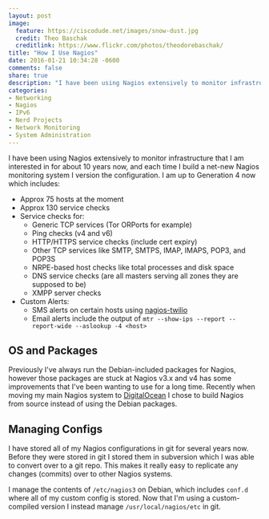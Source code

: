 ```yaml
---
layout: post
image:
  feature: https://ciscodude.net/images/snow-dust.jpg
  credit: Theo Baschak
  creditlink: https://www.flickr.com/photos/theodorebaschak/
title: "How I Use Nagios"
date: 2016-01-21 10:34:28 -0600
comments: false
share: true
description: "I have been using Nagios extensively to monitor infrastructure that I am interested in for about 10 years now, and each time I build a new system I version the configuration. I am up to Generation 4 now."
categories: 
- Networking
- Nagios
- IPv6
- Nerd Projects
- Network Monitoring
- System Administration
---
```

I have been using Nagios extensively to monitor infrastructure that I am interested in for about 10 years now, and each time I build a net-new Nagios monitoring system I version the configuration. I am up to Generation 4 now which includes:

*	Approx 75 hosts at the moment
*	Approx 130 service checks
*	Service checks for:
	*	Generic TCP services (Tor ORPorts for example)
	*	Ping checks (v4 and v6)
	*	HTTP/HTTPS service checks (include cert expiry)
	*	Other TCP services like SMTP, SMTPS, IMAP, IMAPS, POP3, and POP3S
	*	NRPE-based host checks like total processes and disk space
	*	DNS service checks (are all masters serving all zones they are supposed to be)
	*	XMPP server checks
*	Custom Alerts:
	*	SMS alerts on certain hosts using [nagios-twilio](https://github.com/bfg/nagios-twilio)
	*	Email alerts include the output of `mtr --show-ips --report --report-wide --aslookup -4 <host>`

## OS and Packages

Previously I've always run the Debian-included packages for Nagios, however those packages are stuck at Nagios v3.x and v4 has some improvements that I've been wanting to use for a long time. Recently when moving my main Nagios system to [DigitalOcean](https://www.digitalocean.com/?refcode=f6432a6e1354) I chose to build Nagios from source instead of using the Debian packages.

## Managing Configs

I have stored all of my Nagios configurations in git for several years now. Before they were stored in git I stored them in subversion which I was able to convert over to a git repo. This makes it really easy to replicate any changes (commits) over to other Nagios systems. 

I manage the contents of `/etc/nagios3` on Debian, which includes `conf.d` where all of my custom config is stored. Now that I'm using a custom-compiled version I instead manage `/usr/local/nagios/etc` in git.

